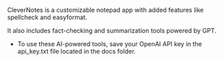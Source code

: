 CleverNotes is a customizable notepad app with added features like spellcheck and easyformat.

It also includes fact-checking and summarization tools powered by GPT.

  - To use these AI-powered tools, save your OpenAI API key in the api_key.txt file located in the docs folder.
